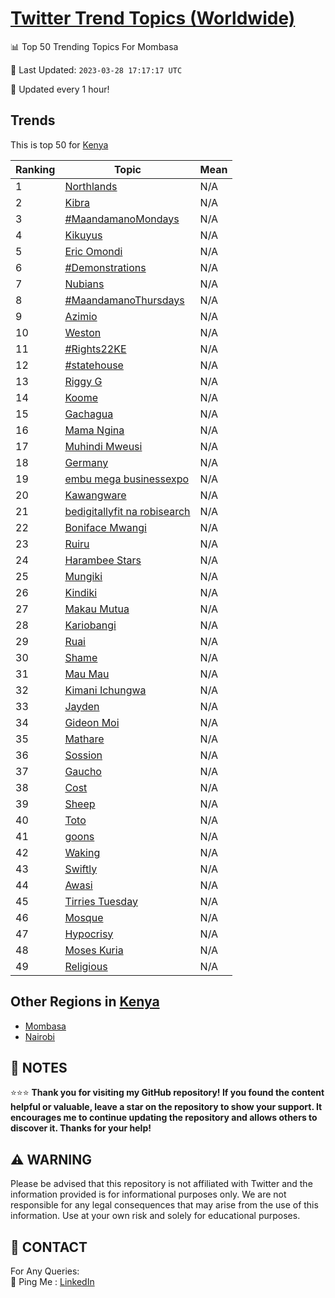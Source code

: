[Twitter Trend Topics (Worldwide)](https://github.com/ErcinDedeoglu/Twitter-Trend-Topics)
==========


📊 Top 50 Trending Topics For Mombasa

📆 Last Updated: `2023-03-28 17:17:17 UTC`

🔧 Updated every 1 hour!


## Trends

This is top 50 for [Kenya](</Kenya>)

| Ranking | Topic | Mean |
| ------- | ------------ | ------------ |
| 1 | [Northlands](http://twitter.com/search?q=Northlands) | N/A |
| 2 | [Kibra](http://twitter.com/search?q=Kibra) | N/A |
| 3 | [#MaandamanoMondays](http://twitter.com/search?q=%23MaandamanoMondays) | N/A |
| 4 | [Kikuyus](http://twitter.com/search?q=Kikuyus) | N/A |
| 5 | [Eric Omondi](http://twitter.com/search?q=Eric+Omondi) | N/A |
| 6 | [#Demonstrations](http://twitter.com/search?q=%23Demonstrations) | N/A |
| 7 | [Nubians](http://twitter.com/search?q=Nubians) | N/A |
| 8 | [#MaandamanoThursdays](http://twitter.com/search?q=%23MaandamanoThursdays) | N/A |
| 9 | [Azimio](http://twitter.com/search?q=Azimio) | N/A |
| 10 | [Weston](http://twitter.com/search?q=Weston) | N/A |
| 11 | [#Rights22KE](http://twitter.com/search?q=%23Rights22KE) | N/A |
| 12 | [#statehouse](http://twitter.com/search?q=%23statehouse) | N/A |
| 13 | [Riggy G](http://twitter.com/search?q=Riggy+G) | N/A |
| 14 | [Koome](http://twitter.com/search?q=Koome) | N/A |
| 15 | [Gachagua](http://twitter.com/search?q=Gachagua) | N/A |
| 16 | [Mama Ngina](http://twitter.com/search?q=Mama+Ngina) | N/A |
| 17 | [Muhindi Mweusi](http://twitter.com/search?q=Muhindi+Mweusi) | N/A |
| 18 | [Germany](http://twitter.com/search?q=Germany) | N/A |
| 19 | [embu mega businessexpo](http://twitter.com/search?q=embu+mega+businessexpo) | N/A |
| 20 | [Kawangware](http://twitter.com/search?q=Kawangware) | N/A |
| 21 | [bedigitallyfit na robisearch](http://twitter.com/search?q=bedigitallyfit+na+robisearch) | N/A |
| 22 | [Boniface Mwangi](http://twitter.com/search?q=Boniface+Mwangi) | N/A |
| 23 | [Ruiru](http://twitter.com/search?q=Ruiru) | N/A |
| 24 | [Harambee Stars](http://twitter.com/search?q=Harambee+Stars) | N/A |
| 25 | [Mungiki](http://twitter.com/search?q=Mungiki) | N/A |
| 26 | [Kindiki](http://twitter.com/search?q=Kindiki) | N/A |
| 27 | [Makau Mutua](http://twitter.com/search?q=Makau+Mutua) | N/A |
| 28 | [Kariobangi](http://twitter.com/search?q=Kariobangi) | N/A |
| 29 | [Ruai](http://twitter.com/search?q=Ruai) | N/A |
| 30 | [Shame](http://twitter.com/search?q=Shame) | N/A |
| 31 | [Mau Mau](http://twitter.com/search?q=Mau+Mau) | N/A |
| 32 | [Kimani Ichungwa](http://twitter.com/search?q=Kimani+Ichungwa) | N/A |
| 33 | [Jayden](http://twitter.com/search?q=Jayden) | N/A |
| 34 | [Gideon Moi](http://twitter.com/search?q=Gideon+Moi) | N/A |
| 35 | [Mathare](http://twitter.com/search?q=Mathare) | N/A |
| 36 | [Sossion](http://twitter.com/search?q=Sossion) | N/A |
| 37 | [Gaucho](http://twitter.com/search?q=Gaucho) | N/A |
| 38 | [Cost](http://twitter.com/search?q=Cost) | N/A |
| 39 | [Sheep](http://twitter.com/search?q=Sheep) | N/A |
| 40 | [Toto](http://twitter.com/search?q=Toto) | N/A |
| 41 | [goons](http://twitter.com/search?q=goons) | N/A |
| 42 | [Waking](http://twitter.com/search?q=Waking) | N/A |
| 43 | [Swiftly](http://twitter.com/search?q=Swiftly) | N/A |
| 44 | [Awasi](http://twitter.com/search?q=Awasi) | N/A |
| 45 | [Tirries Tuesday](http://twitter.com/search?q=Tirries+Tuesday) | N/A |
| 46 | [Mosque](http://twitter.com/search?q=Mosque) | N/A |
| 47 | [Hypocrisy](http://twitter.com/search?q=Hypocrisy) | N/A |
| 48 | [Moses Kuria](http://twitter.com/search?q=Moses+Kuria) | N/A |
| 49 | [Religious](http://twitter.com/search?q=Religious) | N/A |



## Other Regions in [Kenya](</Kenya>)

* [Mombasa](</Kenya/Mombasa.md>)
* [Nairobi](</Kenya/Nairobi.md>)



## 📝 NOTES

⭐⭐⭐ **Thank you for visiting my GitHub repository! If you found the content helpful or valuable, leave a star on the repository to show your support. It encourages me to continue updating the repository and allows others to discover it. Thanks for your help!**


## ⚠️ WARNING

Please be advised that this repository is not affiliated with Twitter and the information provided is for informational purposes only. We are not responsible for any legal consequences that may arise from the use of this information. Use at your own risk and solely for educational purposes.


## 📨 CONTACT

 For Any Queries:  
            🏓 Ping Me : [LinkedIn](https://www.linkedin.com/in/ercindedeoglu/)
